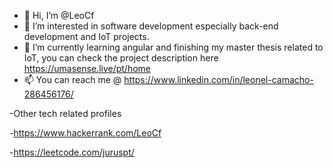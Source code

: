 - 👋 Hi, I’m @LeoCf
- 👀 I’m interested in software development especially back-end development and IoT projects.
- 🌱 I’m currently learning angular and finishing my master thesis related to IoT, you can check the project description here https://umasense.live/pt/home
- 📫 You can  reach me @ https://www.linkedin.com/in/leonel-camacho-286456176/

-Other tech related profiles

-https://www.hackerrank.com/LeoCf

-https://leetcode.com/juruspt/

<!---
LeoCf/LeoCf is a ✨ special ✨ repository because its `README.md` (this file) appears on your GitHub profile.
You can click the Preview link to take a look at your changes.
--->
